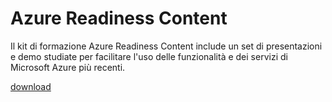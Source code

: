 <div>
<h1>Azure Readiness Content</h1>
<p>Il kit di formazione Azure Readiness Content include un set di presentazioni e demo studiate per facilitare l'uso delle funzionalità e dei servizi di Microsoft Azure più recenti.</p>
<p><a href="http://go.microsoft.com/fwlink/p/?LinkId=331133" class="solution-cta-link light-font arrowbtn green">download</a></p>
</div>

<!--HONumber=52-->
